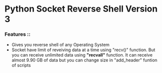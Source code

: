# Python Socket Reverse Shell Version 3
<h3>Features ::</h3>
<ul>
  <li>Gives you reverse shell of any Operating System</li>
  <li>Socket have limit of reveiving data at a time using "recv()" function. But you can receive unlimited data using <b>"recvall"</b> function. It can receive almost 9.90 GB of data but you can change size in "add_header" funtion of scripts</li>
</ul>
